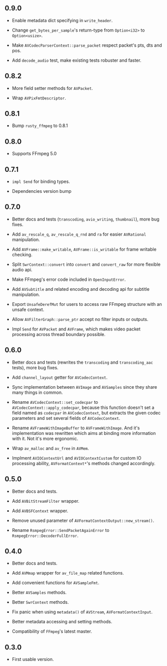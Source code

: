 ## 0.9.0

- Enable metadata dict specifying in `write_header`.

- Change `get_bytes_per_sample`'s return-type from `Option<i32>` to `Option<usize>`.

- Make `AVCodecParserContext::parse_packet` respect packet's pts, dts and pos.

- Add `decode_audio` test, make existing tests robuster and faster.


## 0.8.2

- More field setter methods for `AVPacket`.

- Wrap `AVPixFmtDescriptor`.

## 0.8.1

- Bump `rusty_ffmpeg` to 0.8.1

## 0.8.0

- Supports FFmpeg 5.0

## 0.7.1

- `impl Send` for binding types.

- Dependencies version bump

## 0.7.0

- Better docs and tests (`transcoding`, `avio_writing`, `thumbnail`), more bug fixes.

- Add `av_rescale_q`, `av_rescale_q_rnd` and `ra` for easier `AVRational` manipulation.

- Add `AVFrame::make_writable`, `AVFrame::is_writable` for frame writable checking.

- Split `SwrContext::convert` into `convert` and `convert_raw` for more flexible audio api.

- Make FFmpeg's error code included in `OpenInputError`.

- Add `AVSubtitle` and related encoding and decoding api for subtitle manipulation.

- Export `UnsafeDerefMut` for users to access raw FFmpeg structure with an unsafe context.

- Allow `AVFilterGraph::parse_ptr` accept no filter inputs or outputs.

- Impl `Send` for `AVPacket` and `AVFrame`, which makes video packet processing across thread boundary possible.

## 0.6.0

- Better docs and tests (rewrites the `transcoding` and `transcoding_aac` tests), more bug fixes.

- Add `channel_layout` getter for `AVCodecContext`.

- Sync implementation between `AVImage` and `AVSamples` since they share many things in common.

- Rename `AVCodecContext::set_codecpar` to `AVCodecContext::apply_codecpar`, because this function doesn't set a field named as `codecpar` in `AVCodecContext`, but extracts the given codec parameters and set several fields of `AVCodecContext`.

- Rename `AVFrameWithImageBuffer` to `AVFrameWithImage`. And it's implementation was rewritten which aims at binding more information with it. Not it's more ergonomic.

- Wrap `av_malloc` and `av_free` in `AVMem`.

- Implment `AVIOContextUrl` and `AVIOContextCustom` for custom IO processing ability, `AVFormatContext*`'s methods changed accordingly.

## 0.5.0

- Better docs and tests.

- Add `AVBitStreamFilter` wrapper.

- Add `AVBSFContext` wrapper.

- Remove unused parameter of `AVFormatContextOutput::new_stream()`.

- Rename `RsmpegError::SendPacketAgainError` to `RsmpegError::DecoderFullError`.

## 0.4.0

- Better docs and tests.

- Add `AVMmap` wrapper for `av_file_map` related functions.

- Add convenient functions for `AVSampleFmt`.

- Better `AVSamples` methods.

- Better `SwrContext` methods.

- Fix panic when using `metadata()` of `AVStream`, `AVFormatContextInput`.

- Better metadata accessing and setting methods.

- Compatibility of `FFmpeg`'s latest master.

## 0.3.0

- First usable version.
